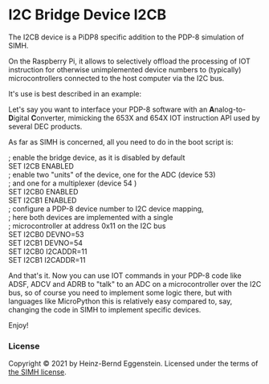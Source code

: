 
# I2C Bridge Device I2CB

The I2CB device is a PiDP8 specific addition to the PDP-8 simulation of SIMH.

On the Raspberry Pi, it allows to selectively offload the processing of 
IOT instruction for otherwise unimplemented device numbers to (typically) 
microcontrollers connected to the host computer via the I2C bus. 

It's use is best described in an example:


Let's say you want to interface your PDP-8 software with an **A**nalog-to-**D**igital **C**onverter, mimicking the 653X and 654X IOT instruction API used by several DEC products.

As far as SIMH is concerned, all you need to do in the boot script is:

; enable the bridge device, as it is disabled by default  
SET I2CB ENABLED  
; enable two "units" of the device, one for the  ADC  (device 53)  
; and one for a multiplexer (device 54 )    
SET I2CB0 ENABLED  
SET I2CB1 ENABLED  
; configure a PDP-8 device number to I2C device mapping,  
; here both devices are implemented with a single   
; microcontroller at address 0x11 on the I2C bus  
SET I2CB0 DEVNO=53  
SET I2CB1 DEVNO=54  
SET I2CB0 I2CADDR=11  
SET I2CB1 I2CADDR=11  

And that's it. Now you can use IOT commands in your PDP-8 code like ADSF, ADCV and ADRB to "talk" to an ADC on a
microcontroller over the I2C bus, so of course you need to implement some logic there, but with languages like
MicroPython this is relatively easy compared to, say, changing the code in SIMH to implement specific devices.



Enjoy!


### <a id="license"></a>License

Copyright © 2021 by Heinz-Bernd Eggenstein. Licensed under the terms of
[the SIMH license][sl].

[sl]: https://tangentsoft.com/pidp8i/doc/trunk/SIMH-LICENSE.md
